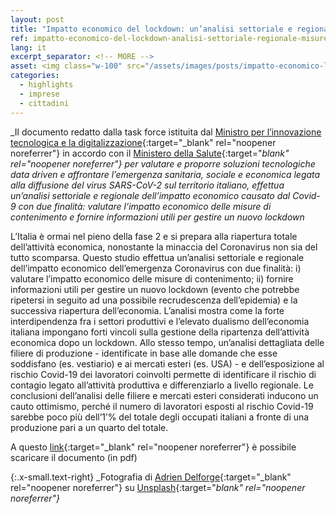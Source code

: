 ```yaml
---
layout: post
title: "Impatto economico del lockdown: un’analisi settoriale e regionale delle misure di contenimento"
ref: impatto-economico-del-lockdown-analisi-settoriale-regionale-misure-contenimento
lang: it
excerpt_separator: <!-- MORE -->
asset: <img class="w-100" src="/assets/images/posts/impatto-economico-lockdown.jpg" alt="Impatto economico del lockdown analisi delle misure di contenimento"/>
categories:
  - highlights
  - imprese
  - cittadini
---
```


_Il documento redatto dalla task force istituita dal [Ministro per l’innovazione tecnologica e la digitalizzazione](https://innovazione.gov.it/){:target="_blank" rel="noopener noreferrer"} in accordo con il [Ministero della Salute](http://www.salute.gov.it/portale/home.html){:target="_blank" rel="noopener noreferrer"} per valutare e proporre soluzioni tecnologiche data driven e affrontare l’emergenza sanitaria, sociale e economica legata alla diffusione del virus SARS-CoV-2 sul territorio italiano, effettua un’analisi settoriale e regionale dell’impatto economico causato dal Covid- 9 con due finalità: valutare l’impatto economico delle misure di contenimento e fornire informazioni utili per gestire un nuovo lockdown_

<!-- MORE -->

L’Italia è ormai nel pieno della fase 2 e si prepara alla riapertura totale dell’attività economica, nonostante la minaccia del Coronavirus non sia del tutto scomparsa. Questo studio effettua un’analisi settoriale e regionale dell’impatto economico dell’emergenza Coronavirus con due finalità: i) valutare l’impatto economico delle misure di contenimento; ii) fornire informazioni utili per gestire un nuovo lockdown (evento che potrebbe ripetersi in seguito ad una possibile recrudescenza dell’epidemia) e la successiva riapertura dell’economia. L’analisi mostra come la forte interdipendenza fra i settori produttivi e l’elevato dualismo dell’economia italiana impongano forti vincoli sulla gestione della ripartenza dell’attività economica dopo un lockdown. Allo stesso tempo, un’analisi dettagliata delle filiere di produzione - identificate in base alle domande che esse soddisfano (es. vestiario) e ai mercati esteri (es. USA) - e dell’esposizione al rischio Covid-19 dei lavoratori coinvolti permette di identificare il rischio di contagio legato all’attività produttiva e differenziarlo a livello regionale. Le conclusioni dell’analisi delle filiere e mercati esteri considerati inducono un cauto ottimismo, perché il numero di lavoratori esposti al rischio Covid-19 sarebbe poco più dell’1’% del totale degli occupati italiani a fronte di una produzione pari a un quarto del totale.  

A questo [link](https://github.com/taskforce-covid-19/documenti/blob/master/sgdl_3_Impatto_Economico/sgdl3_lockdown_dinamiche_regionali_e_settoriali.pdf){:target="_blank" rel="noopener noreferrer"} è possibile scaricare il documento (in pdf)


{:.x-small.text-right}
_Fotografia di [Adrien Delforge](https://unsplash.com/@adriendlf?utm_source=unsplash&utm_medium=referral&utm_content=creditCopyText){:target="_blank" rel="noopener noreferrer"} su [Unsplash](https://unsplash.com/photos/CrHG_ZYn1Dw){:target="_blank" rel="noopener noreferrer"}_